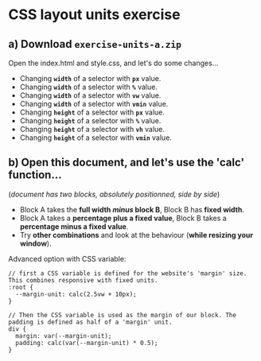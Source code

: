 # CSS layout units exercise

## a) Download `exercise-units-a.zip`

Open the index.html and style.css, and let's do some changes...

- Changing **`width`** of a selector with **`px`** value.
- Changing **`width`** of a selector with **`%`** value.
- Changing **`width`** of a selector with **`vw`** value.
- Changing **`width`** of a selector with **`vmin`** value.
- Changing **`height`** of a selector with **`px`** value.
- Changing **`height`** of a selector with **`%`** value.
- Changing **`height`** of a selector with **`vh`** value.
- Changing **`height`** of a selector with **`vmin`** value.

## b) Open this document, and let's use the 'calc' function...

(*document has two blocks, absolutely positionned, side by side*)

- Block A takes the **full width *minus* block B**, Block B has **fixed width**.
- Block A takes a **percentage plus a fixed value**, Block B takes a **percentage minus a fixed value**.
- Try **other combinations** and look at the behaviour (**while resizing your window**).

Advanced option with CSS variable:

```
// first a CSS variable is defined for the website's 'margin' size. This combines responsive with fixed units.
:root {
  --margin-unit: calc(2.5vw + 10px);
}

// Then the CSS variable is used as the margin of our block. The padding is defined as half of a 'margin' unit.
div {
  margin: var(--margin-unit);
  padding: calc(var(--margin-unit) * 0.5);
}
```

